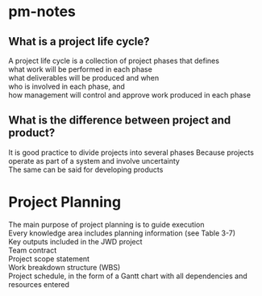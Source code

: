 # pm-notes

## What is a project life cycle?<br>
A project life cycle is a collection of project phases that defines<br>
what work will be performed in each phase<br>
what deliverables will be produced and when<br>
who is involved in each phase, and<br>
how management will control and approve work produced in each phase<br>

## What is the difference between project and product?<br>
 It is good practice to divide projects into several phases
Because projects operate as part of a system and involve uncertainty<br>
 The same can be said for developing products
 
 # Project Planning<br>
The main purpose of project planning is to guide execution<br>
Every knowledge area includes planning information (see Table 3-7)<br>
Key outputs included in the JWD project<br>
Team contract<br>
Project scope statement<br>
Work breakdown structure (WBS)<br>
Project schedule, in the form of a Gantt chart with all dependencies and resources entered<br>







